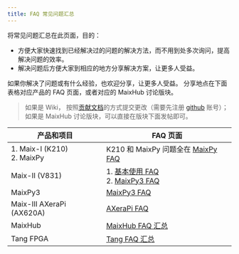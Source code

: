 ```yaml
---
title: FAQ 常见问题汇总
---
```


将常见问题汇总在此页面，目的：
* 方便大家快速找到已经解决过的问题的解决方法，而不用到处多次询问，提高解决问题的效率。
* 解决问题后方便大家到相应的地方分享解决方案，让更多人受益。

如果你解决了问题或有什么经验，也欢迎分享，让更多人受益。
分享地点在下面表格对应产品的 FAQ 页面，或者对应的 MaixHub 讨论版块。
> 如果是 Wiki， 按照[贡献文档](share_docs/zh/)的方式提交更改（需要先注册 [github](https://github.com) 账号）；
> 如果是 MaixHub 讨论版块，可以直接在版块下面发帖即可。


| 产品和项目 | FAQ 页面 |
| -------- | -------- |
| 1. Maix-I (K210)<br>2. MaixPy     | K210 和 MaixPy 问题全在 [MaixPy FAQ](/soft/maixpy/zh/others/maixpy_faq.html) |
| Maix-II (V831)    | 1. [基本使用 FAQ](/hardware/zh/maixII/M2/faq.html)<br>2. [MaixPy3 FAQ](/soft/maixpy3/zh/question/maixpy3_faq.html)|
| MaixPy3 | [MaixPy3 FAQ](/soft/maixpy3/zh/question/maixpy3_faq.html) |
| Maix-III AXeraPi (AX620A) | [AXeraPi FAQ](/hardware/zh/maixIII/ax-pi/faq_axpi.html) |
| MaixHub | [MaixHub FAQ 汇总](/ai/zh/maixhub/faq.html) |
| Tang FPGA | [Tang FAQ 汇总](/hardware/zh/tang/Tang-Nano-Doc/questions.html) |

